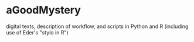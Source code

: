 # aGoodMystery
digital texts, description of workflow, and scripts in Python and R (including use of Eder's "stylo in R")
